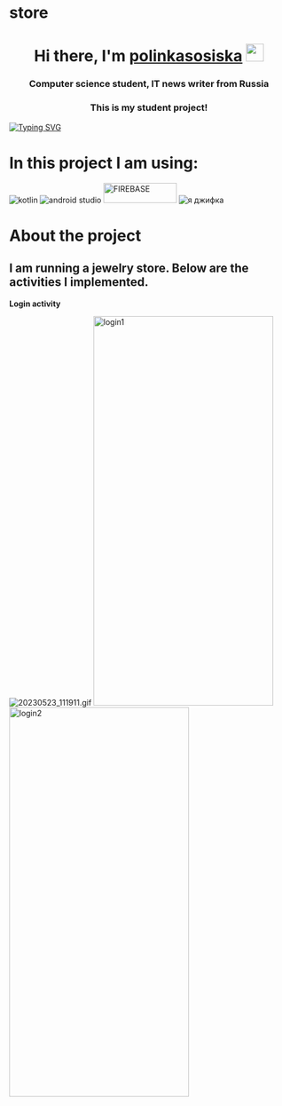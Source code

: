 # store


<h1 align="center">Hi there, I'm <a href="https://store.ru/" target="_blank">polinkasosiska</a> 
<img src="https://github.com/blackcater/blackcater/raw/main/images/Hi.gif" height="32"/></h1>
<h3 align="center">Computer science student, IT news writer from Russia</h3>
<h3 align="center">This is my student project!</h3>

[![Typing SVG](https://readme-typing-svg.herokuapp.com?color=%2336BCF7&lines=My+project+is+still+under+development)](https://git.io/typing-svg)


<h1>In this project I am using:</h1>
<img src="https://camo.githubusercontent.com/a4e0893c9019a9d09c5d3fdb8b3b7c3e2d254c6733b06cbe7b0248fd536141d4/68747470733a2f2f696d672e736869656c64732e696f2f62616467652f6b6f746c696e2d2532333746353246462e7376673f7374796c653d666f722d7468652d6261646765266c6f676f3d6b6f746c696e266c6f676f436f6c6f723d7768697465" alt="kotlin">
<img src="https://camo.githubusercontent.com/bbcf428f2a433709e9cdcc0a3c2aff25823cf2dd6aeea993f3570695a74dfacc/68747470733a2f2f696d672e736869656c64732e696f2f62616467652f416e64726f696425323053747564696f2d3344444338342e7376673f7374796c653d666f722d7468652d6261646765266c6f676f3d616e64726f69642d73747564696f266c6f676f436f6c6f723d7768697465"  alt="android studio">
<img 
src="https://sun9-15.userapi.com/impg/hcIjFB6LiAftDGBe3XqijEYEIQ1gyngsz7x8BA/qw0KrUpjwAs.jpg?size=1322x361&quality=95&sign=95d9744487647eb33ddfe9c1acbe6ea2&type=album" width="132" height="36"  alt="FIREBASE">
<img  src="https://media.tenor.com/fTTVgygGDh8AAAAM/kitty-cat-sandwich.gif" alt="я джифка">

<h1>About the project</h1>
<h2>I am running a jewelry store. Below are the activities I implemented.</h2>
<p><b>Login activity</b></p>
<p>
<img class="ViewerImage__image--1zqMP" src="https://psv4.userapi.com/c237131/u305704763/docs/d11/6d2f7699d625/20230523_111911.gif?extra=gDbe4TIll5Hi83FvJTLzyRCfdE_dpMSK4t3q1AcvGvRUnJiiFvuZVZnY35HHmnHR0gjd1SHy_CZIb3Jze0Wf-10b4obkN0Pcq5466wdo9RmTStoqoZgOzVdVMWjORirc1XDZ-aCcqkFfSM3DSlSq64rAz6w" alt="20230523_111911.gif">
<img  src="https://sun9-7.userapi.com/impg/7pp3ycOPofrQ5U4n3tw1Lmk-iRbj10WMVrQbfw/m6i6ryo3BIg.jpg?size=997x2160&quality=95&sign=b014386e6a4c9a329d8099e6ac3c3813&type=album"  width="324" height="702" alt="login1">
<img  src="https://sun9-9.userapi.com/impg/gTPlrLGlgbHfPpsPfplTPBjL98wi7ngQV2DQoQ/CocJhvv6l1g.jpg?size=997x2160&quality=95&sign=99ab99df4835dd0ee8ea6c1c26439628&type=album"  width="324" height="702" alt="login2">
 </p>

